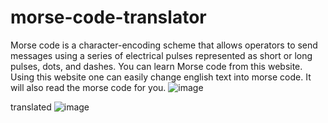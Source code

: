 # morse-code-translator
Morse code is a character-encoding scheme that allows operators to send messages using a series of electrical pulses represented as short or long pulses, dots, and dashes.
You can learn Morse code from this website.
Using this website one can easily change english text into morse code.
It will also read the morse code for you.
![image](https://user-images.githubusercontent.com/66175237/191203502-d2701d70-80d7-4c58-af93-f53b83f41b4d.png)

translated
![image](https://user-images.githubusercontent.com/66175237/191204865-a8f8a325-819e-42b2-ad53-2538dadd3a4e.png)
